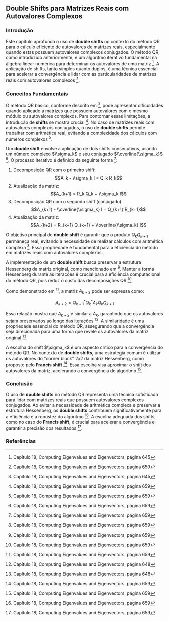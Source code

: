 ## Double Shifts para Matrizes Reais com Autovalores Complexos

### Introdução
Este capítulo aprofunda o uso de **double shifts** no contexto do método QR para o cálculo eficiente de autovalores de matrizes reais, especialmente quando estas possuem autovalores complexos conjugados. O método QR, como introduzido anteriormente, é um algoritmo iterativo fundamental na álgebra linear numérica para determinar os autovalores de uma matriz [^1]. A aplicação de shifts, tanto simples quanto duplos, é uma técnica essencial para acelerar a convergência e lidar com as particularidades de matrizes reais com autovalores complexos [^2].

### Conceitos Fundamentais

O método QR básico, conforme descrito em [^1], pode apresentar dificuldades quando aplicado a matrizes que possuem autovalores com o mesmo módulo ou autovalores complexos. Para contornar essas limitações, a introdução de **shifts** se mostra crucial [^2]. No caso de matrizes reais com autovalores complexos conjugados, o uso de **double shifts** permite trabalhar com aritmética real, evitando a complexidade dos cálculos com números complexos [^2].

Um **double shift** envolve a aplicação de dois shifts consecutivos, usando um número complexo $\\sigma_k$ e seu conjugado $\\overline{\\sigma_k}$ [^2]. O processo iterativo é definido da seguinte forma [^2]:

1.  Decomposição QR com o primeiro shift:
    $$A_k - \\sigma_k I = Q_k R_k$$
2.  Atualização da matriz:
    $$A_{k+1} = R_k Q_k + \\sigma_k I$$
3.  Decomposição QR com o segundo shift (conjugado):
    $$A_{k+1} - \\overline{\\sigma_k} I = Q_{k+1} R_{k+1}$$
4.  Atualização da matriz:
    $$A_{k+2} = R_{k+1} Q_{k+1} + \\overline{\\sigma_k} I$$

O objetivo principal do **double shift** é garantir que o produto $Q_k Q_{k+1}$ permaneça real, evitando a necessidade de realizar cálculos com aritmética complexa [^2]. Essa propriedade é fundamental para a eficiência do método em matrizes reais com autovalores complexos.

A implementação de um **double shift** busca preservar a estrutura Hessenberg da matriz original, como mencionado em [^2]. Manter a forma Hessenberg durante as iterações é crucial para a eficiência computacional do método QR, pois reduz o custo das decomposições QR [^2].

Como demonstrado em [^2], a matriz $A_{k+2}$ pode ser expressa como:

$$A_{k+2} = Q_{k+1}^* Q_k^* A_k Q_k Q_{k+1}$$

Essa relação mostra que $A_{k+2}$ é similar a $A_k$, garantindo que os autovalores sejam preservados ao longo das iterações [^4]. A similaridade é uma propriedade essencial do método QR, assegurando que a convergência seja direcionada para uma forma que revele os autovalores da matriz original [^4].

A escolha do shift $\\sigma_k$ é um aspecto crítico para a convergência do método QR. No contexto de **double shifts**, uma estratégia comum é utilizar os autovalores do "corner block" 2x2 da matriz Hessenberg, como proposto pelo **Francis shift** [^2]. Essa escolha visa aproximar o shift dos autovalores da matriz, acelerando a convergência do algoritmo [^2].

### Conclusão
O uso de **double shifts** no método QR representa uma técnica sofisticada para lidar com matrizes reais que possuem autovalores complexos conjugados. Ao evitar a necessidade de aritmética complexa e preservar a estrutura Hessenberg, os **double shifts** contribuem significativamente para a eficiência e a robustez do algoritmo [^2]. A escolha adequada dos shifts, como no caso do **Francis shift**, é crucial para acelerar a convergência e garantir a precisão dos resultados [^2].

### Referências
[^1]: Capítulo 18, Computing Eigenvalues and Eigenvectors, página 645
[^2]: Capítulo 18, Computing Eigenvalues and Eigenvectors, página 659
[^3]: Capítulo 18, Computing Eigenvalues and Eigenvectors, página 662
[^4]: Capítulo 18, Computing Eigenvalues and Eigenvectors, página 648

<!-- END -->